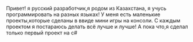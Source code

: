 Привет! я русский разработчик,я родом из Казахстана, я учусь программировать на разных языках!
У меня есть маленькие проекты,которые сделаны в ввиде мини игры на консоли.
С каждым проектом я постараюсь делать всё лучше и лучше!
А пока что,я сделал только первый проект на c#


